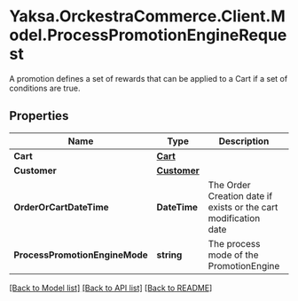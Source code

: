 # Yaksa.OrckestraCommerce.Client.Model.ProcessPromotionEngineRequest
A promotion defines a set of rewards that can be applied to a Cart if a set of conditions are true.

## Properties

Name | Type | Description | Notes
------------ | ------------- | ------------- | -------------
**Cart** | [**Cart**](Cart.md) |  | [optional] 
**Customer** | [**Customer**](Customer.md) |  | [optional] 
**OrderOrCartDateTime** | **DateTime** | The Order Creation date if exists or the cart modification date | [optional] 
**ProcessPromotionEngineMode** | **string** | The process mode of the PromotionEngine | [optional] 

[[Back to Model list]](../README.md#documentation-for-models) [[Back to API list]](../README.md#documentation-for-api-endpoints) [[Back to README]](../README.md)

